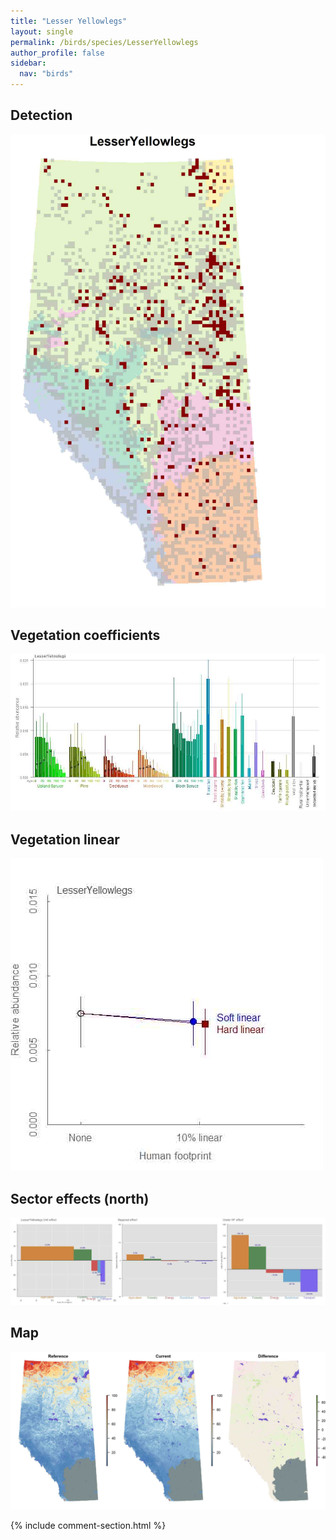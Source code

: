 ```yaml
---
title: "Lesser Yellowlegs"
layout: single
permalink: /birds/species/LesserYellowlegs
author_profile: false
sidebar:
  nav: "birds"
---
```


<h2>Detection</h2>

![](/assets/images/birds/LesserYellowlegs/det.jpg)

<h2>Vegetation coefficients</h2>

![](/assets/images/birds/LesserYellowlegs/veghf.jpg)

<h2>Vegetation linear</h2>

![](/assets/images/birds/LesserYellowlegs/lin-north.jpg)

<h2>Sector effects (north)</h2>

![](/assets/images/birds/LesserYellowlegs/sector-north.jpg)

<h2>Map</h2>

![](/assets/images/birds/LesserYellowlegs/map.jpg)

{% include comment-section.html %}
